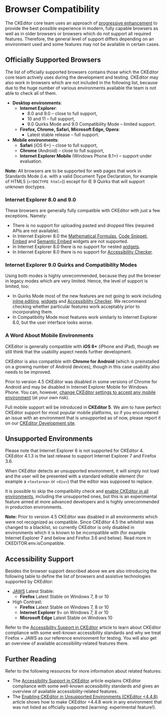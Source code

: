 <!--
Copyright (c) 2003-2017, CKSource - Frederico Knabben. All rights reserved.
For licensing, see LICENSE.md.
-->

# Browser Compatibility

The CKEditor core team uses an approach of [progressive enhancement](http://en.wikipedia.org/wiki/Progressive_enhancement) to provide the best possible experience in modern, fully capable browsers as well as in older browsers or browsers which do not support all required features. Therefore, the general level of support differs depending on an environment used and some features may not be available in certain cases.

## Officially Supported Browsers

The list of officially supported browsers contains those which the CKEditor core team actively uses during the development and testing. CKEditor may also work in browsers which are not included in the following list, because due to the huge number of various environments available the team is not able to check all of them.

* **Desktop environments**:
  * **Internet Explorer**:
    * 8.0 and 9.0 &ndash; close to full support,
    * 10 and 11 &ndash; full support,
    * 9.0 Quirks Mode and 9.0 Compatibility Mode &ndash; limited support.
  * **Firefox, Chrome, Safari, Microsoft Edge, Opera**:
    * Latest stable release &ndash; full support.
* **Mobile environments**:
  * **Safari** (iOS 6+) &ndash; close to full support,
  * **Chrome** (Android) &ndash; close to full support,
  * **Internet Explorer Mobile** (Windows Phone 8.1+) &ndash; support under evaluation.

**Note:** All browsers are to be supported for web pages that work in Standards Mode (i.e. with a valid Document Type Declaration, for example of HTML5 (`<!DOCTYPE html>`)) except for IE 9 Quirks that will support unknown doctypes.

### Internet Explorer 8.0 and 9.0

These browsers are generally fully compatible with CKEditor with just a few exceptions. Namely:

* There is no support for uploading pasted and dropped files (required APIs are not available).
* In Internet Explorer 8.0 the [Mathematical Formulas](http://ckeditor.com/addons/search/plugins/mathjax), [Code Snippet](http://ckeditor.com/addon/codesnippet), [Embed](http://ckeditor.com/addon/embed) and [Semantic Embed](http://ckeditor.com/addon/embedsemantic) widgets are not supported.
* In Internet Explorer 8.0 there is no support for nested [widgets](#!/guide/dev_widgets).
* In Internet Explorer 8.0 there is no support for [Accessibility Checker](#!/guide/dev_accessibility_checker).

### Internet Explorer 9.0 Quirks and Compatibility Modes

Using both modes is highly unrecommended, because they put the browser in legacy modes which are very limited. Hence, the level of support is limited, too:

* In Quirks Mode most of the new features are not going to work including [inline editing](http://docs.ckeditor.com/#!/guide/dev_inline), [widgets](http://docs.ckeditor.com/#!/guide/dev_widgets) and [Accessibility Checker](#!/guide/dev_accessibility_checker). We recommend checking whether particular features work acceptably prior to incorporating them.
* In Compatibility Mode most features work similarly to Internet Explorer 8.0, but the user interface looks worse.

### A Word About Mobile Environments

CKEditor is generally compatible with **iOS 6+** (iPhone and iPad), though we still think that the usability aspect needs further development.

CKEditor is also compatible with **Chrome for Android** (which is preinstalled on a growing number of Android devices), though in this case usability also needs to be improved.

<p class="tip">Prior to version 4.5 CKEditor was disabled in some versions of Chrome for Android and may be disabled in Internet Explorer Mobile for Windows Phone. You can, however, <a href="#!/guide/dev_unsupported_environments">change CKEditor settings to accept any mobile environment</a> (at your own risk).</p>

Full mobile support will be introduced in **CKEditor 5**. We aim to have perfect CKEditor support for most popular mobile platforms, so if you encountered an issue with an environment that is unsupported as of now, please report it on our [CKEditor Development site](https://dev.ckeditor.com/).

## Unsupported Environments

Please note that Internet Explorer 6 is not supported for CKEditor 4. CKEditor 4.1.3 is the last release to support Internet Explorer 7 and Firefox 3.6.

When CKEditor detects an unsupported environment, it will simply not load and the user will be presented with a standard editable element (for example a `<textarea>` or `<div>`) that the editor was supposed to replace.

It is possible to skip the compatibility check and [enable CKEditor in all environments](#!/guide/dev_unsupported_environments), including the unsupported ones, but this is an experimental feature aimed at more advanced developers and is highly unrecommended in production environments.

**Note:** Prior to version 4.5 CKEditor was disabled in all environments which were not recognized as compatible. Since CKEditor 4.5 the whitelist was changed to a blacklist, so currently CKEditor is only disabled in environments which it is known to be incompatible with (for example Internet Explorer 7 and below and Firefox 3.6 and below). Read more in CKEDITOR.env.isCompatible.

## Accessibility Support

Besides the browser support described above we are also introducing the following table to define the list of browsers and assistive technologies supported by CKEditor:

 * [JAWS](http://www.freedomscientific.com/products/fs/JAWS-product-page.asp) Latest Stable:
   * **Firefox** Latest Stable on Windows 7, 8 or 10
 * High Contrast:
   * **Firefox** Latest Stable on Windows 7, 8 or 10
   * **Internet Explorer** 9+ on Windows 7, 8 or 10
   * **Microsoft Edge** Latest Stable on Windows 10

Refer to the [Accessibility Support in CKEditor](#!/guide/dev_a11y) article to learn about CKEditor compliance with some well-known accessibility standards and why we treat Firefox + JAWS as our reference environment for testing. You will also get an overview of available accessibility-related features there.

## Further Reading

Refer to the following resources for more information about related features:

* The [Accessibility Support in CKEditor](#!/guide/dev_a11y) article explains CKEditor compliance with some well-known accessibility standards and gives an overview of available accessibility-related features.
* The [Enabling CKEditor in Unsupported Environments (CKEditor &lt;4.4.8)](#!/guide/dev_unsupported_environments) article shows how to make CKEditor &lt;4.4.8 work in any environment that was not listed as officially supported (warning: experimental feature!).
